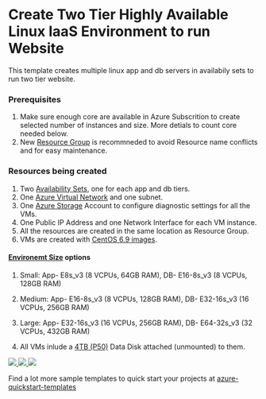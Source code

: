 # Create Two Tier Highly Available Linux IaaS Environment to run Website

This template creates multiple linux app and db servers in availabily sets to run two tier website.

### Prerequisites
1. Make sure enough core are available in Azure Subscrition to create selected number of instances and size. More detials to count core needed below.
2. New [Resource Group](https://docs.microsoft.com/en-us/azure/azure-resource-manager/resource-group-overview#resource-groups) is recommneded to avoid Resource name conflicts and for easy maintenance.

### Resources being created
1. Two [Availability Sets](https://docs.microsoft.com/en-us/azure/virtual-machines/windows/tutorial-availability-sets), one for each app and db tiers.
2. One [Azure Virtual Network](https://docs.microsoft.com/en-us/azure/virtual-network/virtual-networks-overview) and one subnet.
3. One [Azure Storage](https://docs.microsoft.com/en-us/azure/storage/common/storage-introduction) Account to configure diagnostic settings for all the VMs.
4. One Public IP Address and one Network Interface for each VM instance.
5. All the resources are created in the same location as Resource Group.
6. VMs are created with [CentOS 6.9 images](https://docs.microsoft.com/en-us/azure/virtual-machines/linux/overview).

#### [Environemt Size](https://docs.microsoft.com/en-us/azure/virtual-machines/windows/sizes) options
1. Small: 
    App- E8s_v3 (8 VCPUs, 64GB RAM), 
    DB- E16-8s_v3 (8 VCPUs, 128GB RAM)          
2.  Medium:
    App- E16-8s_v3 (8 VCPUs, 128GB RAM), 
    DB- E32-16s_v3 (16 VCPUs, 256GB RAM)
3. Large:
    App- E32-16s_v3 (16 VCPUs, 256GB RAM), 
    DB- E64-32s_v3 (32 VCPUs, 432GB RAM)

4. All VMs inlude a [4TB (P50)](https://azure.microsoft.com/en-us/pricing/details/managed-disks/) Data Disk attached (unmounted) to them.


<a href="https://portal.azure.com/#create/Microsoft.Template/uri/https%3A%2F%2Fraw.githubusercontent.com%2Fsdubeymsft%2Faz-templates%2Fmaster%2F2tier-ha-iaas-linux-webapp%2Fazuredeploy.json" target="_blank">
    <img src="http://azuredeploy.net/deploybutton.png"/>
</a>
<a href="https://portal.azure.us/#create/Microsoft.Template/uri/https%3A%2F%2Fraw.githubusercontent.com%2Fsdubeymsft%2Faz-templates%2Fmaster%2F2tier-ha-iaas-linux-webapp%2Fazuredeploy.json" target="_blank">
    <img src="http://azuredeploy.net/AzureGov.png"/>
</a>
<a href="http://armviz.io/#/?load=https%3A%2F%2Fraw.githubusercontent.com%2Fsdubeymsft%2Faz-templates%2Fmaster%2F2tier-ha-iaas-linux-webapp%2Fazuredeploy.json" target="_blank">
    <img src="http://armviz.io/visualizebutton.png"/>
</a>

Find a lot more sample templates to quick start your projects at [azure-quickstart-templates](https://github.com/Azure/azure-quickstart-templates)
